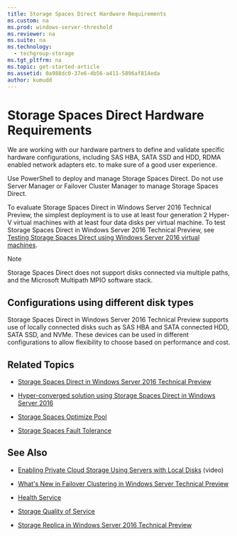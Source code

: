 ```yaml
---
title: Storage Spaces Direct Hardware Requirements
ms.custom: na
ms.prod: windows-server-threshold
ms.reviewer: na
ms.suite: na
ms.technology:
  - techgroup-storage
ms.tgt_pltfrm: na
ms.topic: get-started-article
ms.assetid: 0a988dc0-37e6-4b56-a411-5896af814eda
author: kumudd
---
```

# Storage Spaces Direct Hardware Requirements

We are working with our hardware partners to define and validate specific hardware configurations, including SAS HBA, SATA SSD and HDD, RDMA enabled network adapters etc.  to make sure of a good user experience.  

Use PowerShell to deploy and manage Storage Spaces Direct.  Do not use Server Manager or Failover Cluster Manager to manage Storage Spaces Direct.  

To evaluate Storage Spaces Direct in Windows Server 2016 Technical Preview, the simplest deployment is to use at least four generation 2 Hyper-V virtual machines with at least four data disks per virtual machine. To test Storage Spaces Direct in Windows Server 2016 Technical Preview, see [Testing Storage Spaces Direct using Windows Server 2016 virtual machines](http://blogs.msdn.com/b/clustering/archive/2015/05/27/10617612.aspx).  

> [!NOTE]
>  Storage Spaces Direct does not support disks connected via multiple paths, and the Microsoft Multipath MPIO software stack.  

## Configurations using different disk types  
Storage Spaces Direct in <Token xmlns:xlink="http://www.w3.org/1999/xlink">Windows Server 2016 Technical Preview</Token> supports use of locally connected disks such as SAS HBA and SATA connected HDD, SATA SSD, and NVMe. These devices can be used in different configurations to allow flexibility to choose based on performance and cost.   

## Related Topics  
-   [Storage Spaces Direct in Windows Server 2016 Technical Preview](Storage-Spaces-Direct-in-Windows-Server-2016-Technical-Preview.md)  

-   [Hyper-converged solution using Storage Spaces Direct in Windows Server 2016](../software-defined-storage/Hyper-converged-solution-using-Storage-Spaces-Direct-in-Windows-Server-2016.md)  
-   [Storage Spaces Optimize Pool](Storage-Spaces-Optimize-Pool.md)  

-   [Storage Spaces Fault Tolerance](Storage-Spaces-Fault-Tolerance.md)  

## See Also  

-   [Enabling Private Cloud Storage Using Servers with Local Disks](http://channel9.msdn.com/Events/Ignite/2015/BRK3474) (video)  

-   [What's New in Failover Clustering in Windows Server Technical Preview](../../compute/failover-clustering/What-s-New-in-Failover-Clustering-in-Windows-Server-Technical-Preview.md)  

-   [Health Service](../software-defined-storage/Health-Service-in-Windows-Server-2016.md)  

-   [Storage Quality of Service](../software-defined-storage/Storage-Quality-of-Service.md)  

-   [Storage Replica in Windows Server 2016 Technical Preview](../storage-replica/Storage-Replica-in-Windows-Server-2016-Technical-Preview.md)
